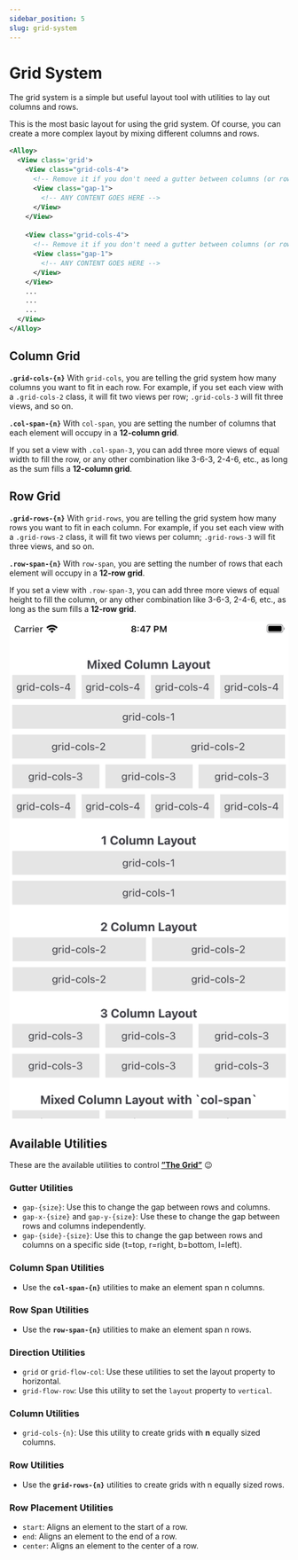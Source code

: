 ```yaml
---
sidebar_position: 5
slug: grid-system
---
```


# Grid System

The grid system is a simple but useful layout tool with utilities to lay out columns and rows.

This is the most basic layout for using the grid system. Of course, you can create a more complex layout by mixing different columns and rows.

```xml
<Alloy>
  <View class='grid'>
    <View class="grid-cols-4">
      <!-- Remove it if you don't need a gutter between columns (or rows) -->
      <View class="gap-1">
        <!-- ANY CONTENT GOES HERE -->
      </View>
    </View>

    <View class="grid-cols-4">
      <!-- Remove it if you don't need a gutter between columns (or rows) -->
      <View class="gap-1">
        <!-- ANY CONTENT GOES HERE -->
      </View>
    </View>
    ...
    ...
    ...
  </View>
</Alloy>
```

## Column Grid
**`.grid-cols-{n}`**
With `grid-cols`, you are telling the grid system how many columns you want to fit in each row. For example, if you set each view with a `.grid-cols-2` class, it will fit two views per row; `.grid-cols-3` will fit three views, and so on.

**`.col-span-{n}`**
With `col-span`, you are setting the number of columns that each element will occupy in a **12-column grid**.

If you set a view with `.col-span-3`, you can add three more views of equal width to fill the row, or any other combination like 3-6-3, 2-4-6, etc., as long as the sum fills a **12-column grid**.

## Row Grid
**`.grid-rows-{n}`**
With `grid-rows`, you are telling the grid system how many rows you want to fit in each column. For example, if you set each view with a `.grid-rows-2` class, it will fit two views per column; `.grid-rows-3` will fit three views, and so on.

**`.row-span-{n}`**
With `row-span`, you are setting the number of rows that each element will occupy in a **12-row grid**.

If you set a view with `.row-span-3`, you can add three more views of equal height to fill the column, or any other combination like 3-6-3, 2-4-6, etc., as long as the sum fills a **12-row grid**.

![grid-system-example](images/grid-system-example.png)

## Available Utilities
These are the available utilities to control [**”The Grid”**](https://youtu.be/4-J4duzP8Ng?t=13) 😉

### Gutter Utilities
  - `gap-{size}`: Use this to change the gap between rows and columns.
  - `gap-x-{size}` and `gap-y-{size}`: Use these to change the gap between rows and columns independently.
  - `gap-{side}-{size}`: Use this to change the gap between rows and columns on a specific side (t=top, r=right, b=bottom, l=left).

### Column Span Utilities
  - Use the **`col-span-{n}`** utilities to make an element span n columns.

### Row Span Utilities
  - Use the **`row-span-{n}`** utilities to make an element span n rows.

### Direction Utilities
  - `grid` or `grid-flow-col`: Use these utilities to set the layout property to horizontal.
  - `grid-flow-row`: Use this utility to set the `layout` property to `vertical`.

### Column Utilities
  - `grid-cols-{n}`: Use this utility to create grids with **n** equally sized columns.

### Row Utilities
  - Use the **`grid-rows-{n}`** utilities to create grids with n equally sized rows.

### Row Placement Utilities
  - `start`: Aligns an element to the start of a row.
  - `end`: Aligns an element to the end of a row.
  - `center`: Aligns an element to the center of a row.
